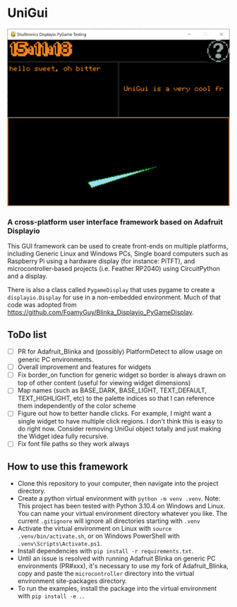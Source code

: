 # UniGui

![Screenshot](screenshot.png)

### A cross-platform user interface framework based on Adafruit Displayio

This GUI framework can be used to create front-ends on multiple platforms, including Generic Linux and Windows PCs, Single board computers such as Raspberry Pi using a hardware display (for instance: PiTFT), and microcontroller-based projects (i.e. Feather RP2040) using CircuitPython and a display.

There is also a class called `PygameDisplay` that uses pygame to create a `displayio.Display` for use in a non-embedded environment. Much of that code was adopted from https://github.com/FoamyGuy/Blinka_Displayio_PyGameDisplay.

## ToDo list
- [ ] PR for Adafruit_Blinka and (possibly) PlatformDetect to allow usage on generic PC environments.
- [ ] Overall improvement and features for widgets
- [ ] Fix border_on function for generic widget so border is always drawn on top of other content (useful for viewing widget dimensions)
- [ ] Map names (such as BASE_DARK, BASE_LIGHT, TEXT_DEFAULT, TEXT_HIGHLIGHT, etc) to the palette indices so that I can reference them independently of the color scheme
- [ ] Figure out how to better handle clicks. For example, I might want a single widget to have multiple click regions. I don't think this is easy to do right now. Consider removing UniGui object totally and just making the Widget idea fully recursive.
- [ ] Fix font file paths so they work always

## How to use this framework
- Clone this repository to your computer, then navigate into the project directory.
- Create a python virtual environment with `python -m venv .venv`. Note: This project has been tested with Python 3.10.4 on Windows and Linux. You can name your virtual environment directory whatever you like. The current `.gitignore` will ignore all directories starting with `.venv`
- Activate the virtual environment on Linux with `source .venv/bin/activate.sh`, or on Windows PowerShell with `.venv\Scripts\Activate.ps1`.
- Install dependencies with `pip install -r requirements.txt`.
- Until an issue is resolved with running Adafruit Blinka on generic PC environments (PR#xxx), it's necessary to use my fork of Adafruit_Blinka, copy and paste the `microcontroller` directory into the virtual environment site-packages directory.
- To run the examples, install the package into the virtual environment with `pip install -e .`.
